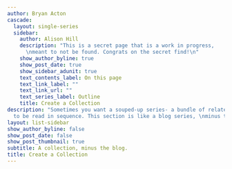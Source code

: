 ```yaml
---
author: Bryan Acton
cascade:
  layout: single-series
  sidebar:
    author: Alison Hill
    description: "This is a secret page that is a work in progress,
      \nmeant to not be found. Congrats on the secret find!\n"
    show_author_byline: true
    show_post_date: true
    show_sidebar_adunit: true
    text_contents_label: On this page
    text_link_label: ""
    text_link_url: ""
    text_series_label: Outline
    title: Create a Collection
description: "Sometimes you want a souped-up series- a bundle of related pages \nmeant
  to be read in sequence. This section is like a blog series, \nminus the blog.\n"
layout: list-sidebar
show_author_byline: false
show_post_date: false
show_post_thumbnail: true
subtitle: A collection, minus the blog.
title: Create a Collection
---
```

